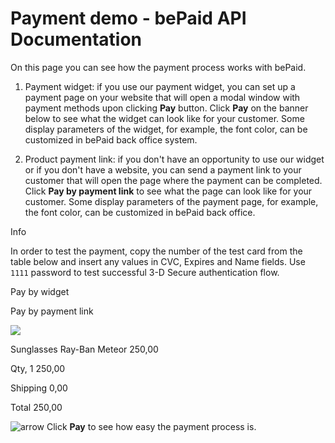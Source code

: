 # Payment demo - bePaid API Documentation
On this page you can see how the payment process works with bePaid.

1.  Payment widget: if you use our payment widget, you can set up a payment page on your website that will open a modal window with payment methods upon clicking **Pay** button. Click **Pay** on the banner below to see what the widget can look like for your customer. Some display parameters of the widget, for example, the font color, can be customized in bePaid back office system.
    
2.  Product payment link: if you don't have an opportunity to use our widget or if you don't have a website, you can send a payment link to your customer that will open the page where the payment can be completed. Click **Pay by payment link** to see what the page can look like for your customer. Some display parameters of the payment page, for example, the font color, can be customized in bePaid back office.
    

Info

In order to test the payment, copy the number of the test card from the table below and insert any values in CVC, Expires and Name fields. Use `1111` password to test successful 3-D Secure authentication flow.

Pay by widget

Pay by payment link

![](https://docs.bepaid.by/en/assets/images/rayban.png)

Sunglasses Ray-Ban Meteor 250,00

Qty, 1 250,00

Shipping 0,00

Total 250,00

![arrow](https://docs.bepaid.by/en/assets/images/arrow.png) Click **Pay** to see how easy the payment process is.